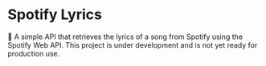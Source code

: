 # Spotify Lyrics

🦺 A simple API that retrieves the lyrics of a song from Spotify using the Spotify Web API. This project is under development and is not yet ready for production use. 